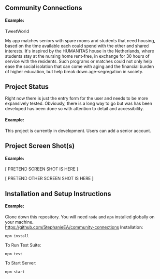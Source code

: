 ## Community Connections

#### Example:

TweetWorld

My app matches seniors with spare rooms and students that need housing, based on the time available each could spend with the other and shared interests.  It's inspired by the HUMANITAS house in the Netherlands, where students stay at the nursing home rent-free, in exchange for 30 hours of service with the residents.  Such programs or matches could not only help ease the social isolation that can come with aging and the financial burden of higher education, but help break down age-segregation in society.  

## Project Status
Right now there is just the entry form for the user and needs to be more expansively tested.  Obviously, there is a long way to go but was has been developed has been done so with attention to detail and accessibility.  
#### Example:

This project is currently in development. Users can add a senior account.  

## Project Screen Shot(s)

#### Example:   

[ PRETEND SCREEN SHOT IS HERE ]

[ PRETEND OTHER SCREEN SHOT IS HERE ]

## Installation and Setup Instructions

#### Example:  

Clone down this repository. You will need `node` and `npm` installed globally on your machine.  
https://github.com/StephanieEA/community-connections
Installation:

`npm install`  

To Run Test Suite:  

`npm test`  

To Start Server:

`npm start`
